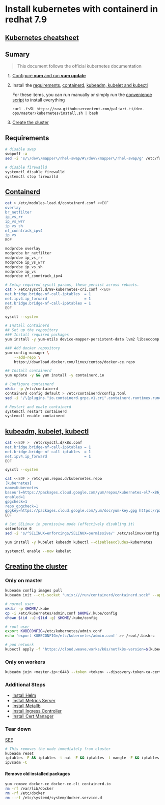 # Install kubernetes with containerd in redhat 7.9

## [Kubernetes cheatsheet](https://kubernetes.io/docs/reference/kubectl/cheatsheet/)

## Sumary

> This document follows the official kubernetes documentation

1. [Configure **yum** and run **yum update**](https://github.com/paliari-ti/dev-ops/blob/master/kubernetes/EXTRAS.md#configurar-yum)
2. Install the [requirements](https://github.com/paliari-ti/dev-ops/tree/master/kubernetes#requirements), [containerd](https://github.com/paliari-ti/dev-ops/tree/master/kubernetes#containerd), [kubeadm, kubelet and kubectl](https://github.com/paliari-ti/dev-ops/tree/master/kubernetes#kubeadm-kubelet-kubectl)
    
    For these items, you can run manually or simply run the [convenience script](https://github.com/paliari-ti/dev-ops/blob/master/kubernetes/install.sh) to install everything

    `curl -fsSL https://raw.githubusercontent.com/paliari-ti/dev-ops/master/kubernetes/install.sh | bash`

3. [Create the cluster](https://github.com/paliari-ti/dev-ops/tree/master/kubernetes#creating-the-cluster)


## Requirements

```bash
# disable swap
swapoff -a
sed -i 's/\/dev\/mapper\/rhel-swap/#\/dev\/mapper\/rhel-swap/g' /etc/fstab

# disable firewalld
systemctl disable firewalld
systemctl stop firewalld
```

## [Containerd](https://kubernetes.io/docs/setup/production-environment/container-runtimes/#containerd)

```bash
cat > /etc/modules-load.d/containerd.conf <<EOF
overlay
br_netfilter
ip_vs_rr
ip_vs_wrr
ip_vs_sh
nf_conntrack_ipv4
ip_vs
EOF

modprobe overlay
modprobe br_netfilter
modprobe ip_vs_rr
modprobe ip_vs_wrr
modprobe ip_vs_sh
modprobe ip_vs
modprobe nf_conntrack_ipv4

# Setup required sysctl params, these persist across reboots.
cat > /etc/sysctl.d/99-kubernetes-cri.conf <<EOF
net.bridge.bridge-nf-call-iptables  = 1
net.ipv4.ip_forward                 = 1
net.bridge.bridge-nf-call-ip6tables = 1
EOF

sysctl --system

# Install containerd
## Set up the repository
### Install required packages
yum install -y yum-utils device-mapper-persistent-data lvm2 libseccomp

### Add docker repository
yum-config-manager \
    --add-repo \
    https://download.docker.com/linux/centos/docker-ce.repo

## Install containerd
yum update -y && yum install -y containerd.io

# Configure containerd
mkdir -p /etc/containerd
containerd config default > /etc/containerd/config.toml
sed -i '/\[plugins."io.containerd.grpc.v1.cri".containerd.runtimes.runc.options\]/a \            SystemdCgroup = true' /etc/containerd/config.toml

# Restart and enale containerd
systemctl restart containerd
systemctl enable containerd
```

## [kubeadm, kubelet, kubectl](https://kubernetes.io/docs/setup/production-environment/tools/kubeadm/install-kubeadm/#installing-kubeadm-kubelet-and-kubectl)

```bash
cat <<EOF >  /etc/sysctl.d/k8s.conf
net.bridge.bridge-nf-call-ip6tables = 1
net.bridge.bridge-nf-call-iptables  = 1
net.ipv4.ip_forward                 = 1
EOF

sysctl --system

cat <<EOF > /etc/yum.repos.d/kubernetes.repo
[kubernetes]
name=Kubernetes
baseurl=https://packages.cloud.google.com/yum/repos/kubernetes-el7-x86_64
enabled=1
gpgcheck=1
repo_gpgcheck=1
gpgkey=https://packages.cloud.google.com/yum/doc/yum-key.gpg https://packages.cloud.google.com/yum/doc/rpm-package-key.gpg
EOF

# Set SELinux in permissive mode (effectively disabling it)
setenforce 0
sed -i 's/^SELINUX=enforcing$/SELINUX=permissive/' /etc/selinux/config

yum install -y kubelet kubeadm kubectl --disableexcludes=kubernetes

systemctl enable --now kubelet
```

## [Creating the cluster](https://kubernetes.io/docs/setup/production-environment/tools/kubeadm/create-cluster-kubeadm/)


### Only on master

```bash
kubeadm config images pull
kubeadm init --cri-socket "unix:///run/containerd/containerd.sock" --apiserver-cert-extra-sans=<domain> # Use "--apiserver-advertise-address=<ip-address>" in production server

# normal user
mkdir -p $HOME/.kube
cp -i /etc/kubernetes/admin.conf $HOME/.kube/config
chown $(id -u):$(id -g) $HOME/.kube/config

# root user
export KUBECONFIG=/etc/kubernetes/admin.conf
echo 'export KUBECONFIG=/etc/kubernetes/admin.conf' >> /root/.bashrc

# pod network
kubectl apply -f "https://cloud.weave.works/k8s/net?k8s-version=$(kubectl version | base64 | tr -d '\n')"
```

### Only on workers

```bash
kubeadm join <master-ip>:6443 --token <token> --discovery-token-ca-cert-hash <hash> --cri-socket "unix:///run/containerd/containerd.sock"
```

### Additional Steps

- [Install Helm](EXTRAS.md#install-helm)
- [Install Metrics Server](EXTRAS.md#metrics-server)
- [Install Metallb](EXTRAS.md#metallb)
- [Install Ingress Controller](INGRESS.md#step-1---installing-the-kubernetes-nginx-ingress-controller)
- [Install Cert Manager](INGRESS.md#step-2---securing-the-ingress-using-cert-manager)

### Tear down

[SEE](https://kubernetes.io/docs/setup/production-environment/tools/kubeadm/create-cluster-kubeadm/#tear-down)

```bash
# This removes the node immediately from cluster
kubeadm reset
iptables -F && iptables -t nat -F && iptables -t mangle -F && iptables -X
ipvsadm -C
```

#### Remove old installed packages

```bash
yum remove docker-ce docker-ce-cli containerd.io
rm -rf /var/lib/docker
rm -rf /etc/docker
rm --rf /etc/systemd/system/docker.service.d
```